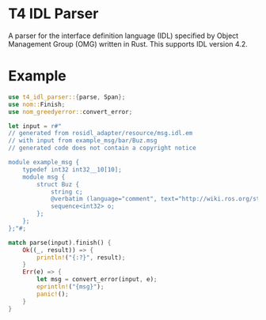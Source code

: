 # T4 IDL Parser

A parser for the interface definition language (IDL) specified by Object Management Group (OMG)  written in Rust. This supports IDL version 4.2.

# Example

```rust
use t4_idl_parser::{parse, Span};
use nom::Finish;
use nom_greedyerror::convert_error;

let input = r#"
// generated from rosidl_adapter/resource/msg.idl.em
// with input from example_msg/bar/Buz.msg
// generated code does not contain a copyright notice

module example_msg {
    typedef int32 int32__10[10];
    module msg {
        struct Buz {
            string c;
            @verbatim (language="comment", text="http://wiki.ros.org/std_msgs")
            sequence<int32> o;
        };
    };
};"#;

match parse(input).finish() {
    Ok((_, result)) => {
        println!("{:?}", result);
    }
    Err(e) => {
        let msg = convert_error(input, e);
        eprintln!("{msg}");
        panic!();
    }
}
```
